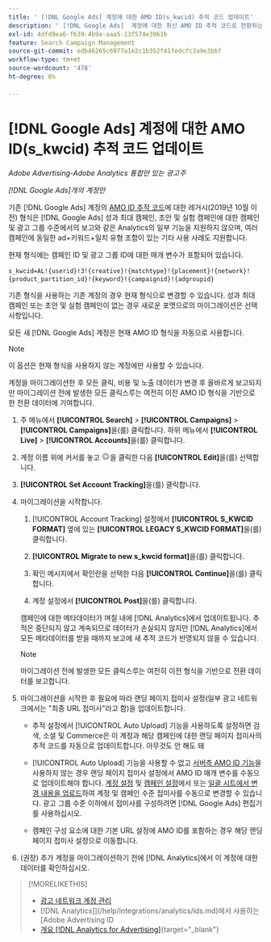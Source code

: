 ```yaml
---
title: ' [!DNL Google Ads] 계정에 대한 AMO ID(s_kwcid) 추적 코드 업데이트'
description: ' [!DNL Google Ads]  계정에 대한 최신 AMO ID 추적 코드로 전환하는 방법에 대해 알아봅니다.'
exl-id: 4dfd9ea6-f639-4b9a-aaa5-13f574e3961b
feature: Search Campaign Management
source-git-commit: edb46265c6977a1e2c1b352f41fedcfc3a9e3bbf
workflow-type: tm+mt
source-wordcount: '478'
ht-degree: 0%

---
```


# [!DNL Google Ads] 계정에 대한 AMO ID(s_kwcid) 추적 코드 업데이트

*Adobe Advertising-Adobe Analytics 통합만 있는 광고주*

*[!DNL Google Ads]개의 계정만*

기존 [!DNL Google Ads] 계정의 [AMO ID 추적 코드](/help/integrations/analytics/ids.md#amo-id-formats)에 대한 레거시(2019년 10월 이전) 형식은 [!DNL Google Ads] 성과 최대 캠페인, 초안 및 실험 캠페인에 대한 캠페인 및 광고 그룹 수준에서의 보고와 같은 Analytics의 일부 기능을 지원하지 않으며, 여러 캠페인에 동일한 ad+키워드+일치 유형 조합이 있는 기타 사용 사례도 지원합니다.

현재 형식에는 캠페인 ID 및 광고 그룹 ID에 대한 매개 변수가 포함되어 있습니다.

```
s_kwcid=AL!{userid}!3!{creative}!{matchtype}!{placement}!{network}!{product_partition_id}!{keyword}!{campaignid}!{adgroupid}
```

기존 형식을 사용하는 기존 계정의 경우 현재 형식으로 변경할 수 있습니다. 성과 최대 캠페인 또는 초안 및 실험 캠페인이 없는 경우 새로운 포맷으로의 마이그레이션은 선택 사항입니다.

모든 새 [!DNL Google Ads] 계정은 현재 AMO ID 형식을 자동으로 사용합니다.

>[!NOTE]
>
>이 옵션은 현재 형식을 사용하지 않는 계정에만 사용할 수 있습니다.
>
>계정을 마이그레이션한 후 모든 클릭, 비용 및 노출 데이터가 변경 후 올바르게 보고되지만 마이그레이션 전에 발생한 모든 클릭스루는 여전히 이전 AMO ID 형식을 기반으로 한 전환 데이터에 기여합니다.

1. 주 메뉴에서 **[!UICONTROL Search]** \> **[!UICONTROL Campaigns]** \> **[!UICONTROL Campaigns]**&#x200B;을(를) 클릭합니다. 하위 메뉴에서 **[!UICONTROL Live]** \> **[!UICONTROL Accounts]**&#x200B;을(를) 클릭합니다.

1. 계정 이름 위에 커서를 놓고 ![화살표 드롭다운 아이콘](/help/search-social-commerce/assets/arrow-dropdown-menu.png)을 클릭한 다음 **[!UICONTROL Edit]**&#x200B;을(를) 선택합니다.

1. **[!UICONTROL Set Account Tracking]**&#x200B;을(를) 클릭합니다.

1. 마이그레이션을 시작합니다.

   1. [!UICONTROL Account Tracking] 설정에서 **[!UICONTROL S_KWCID FORMAT]** 옆에 있는 **[!UICONTROL LEGACY S_KWCID FORMAT]**&#x200B;을(를) 클릭합니다.

   1. **[!UICONTROL Migrate to new s_kwcid format]**&#x200B;을(를) 클릭합니다.

   1. 확인 메시지에서 확인란을 선택한 다음 **[!UICONTROL Continue]**&#x200B;을(를) 클릭합니다.

   1. 계정 설정에서 **[!UICONTROL Post]**&#x200B;을(를) 클릭합니다.

   캠페인에 대한 메타데이터가 며칠 내에 [!DNL Analytics]에서 업데이트됩니다. 추적은 중단되지 않고 계속되므로 데이터가 손실되지 않지만 [!DNL Analytics]에서 모든 메타데이터를 받을 때까지 보고에 새 추적 코드가 반영되지 않을 수 있습니다.

   >[!NOTE]
   >
   >마이그레이션 전에 발생한 모든 클릭스루는 여전히 이전 형식을 기반으로 전환 데이터를 보고합니다.

1. 마이그레이션을 시작한 후 필요에 따라 랜딩 페이지 접미사 설정(일부 광고 네트워크에서는 &quot;최종 URL 접미사&quot;라고 함)을 업데이트합니다.

   * 추적 설정에서 [!UICONTROL Auto Upload] 기능을 사용하도록 설정하면 검색, 소셜 및 Commerce은 이 계정과 해당 캠페인에 대한 랜딩 페이지 접미사의 추적 코드를 자동으로 업데이트합니다. 아무것도 안 해도 돼

   * [!UICONTROL Auto Upload] 기능을 사용할 수 없고 [서버측 AMO ID 기능](/help/integrations/analytics/ids.md#amo-id-formats)을 사용하지 않는 경우 랜딩 페이지 접미사 설정에서 AMO ID 매개 변수를 수동으로 업데이트해야 합니다. [계정 설정](/help/search-social-commerce/campaign-management/accounts/ad-network-account-manage.md) 및 [캠페인 설정](/help/search-social-commerce/campaign-management/campaigns/campaign-settings-google.md)에서 또는 [일괄 시트에서 변경 내용을 업로드](/help/search-social-commerce/campaign-management/bulksheets/bulksheet-upload.md)하여 계정 및 캠페인 수준 접미사를 수동으로 변경할 수 있습니다. 광고 그룹 수준 이하에서 접미사를 구성하려면 [!DNL Google Ads] 편집기를 사용하십시오.

   * 캠페인 구성 요소에 대한 기본 URL 설정에 AMO ID를 포함하는 경우 해당 랜딩 페이지 접미사 설정으로 이동합니다.

1. (권장) 추가 계정을 마이그레이션하기 전에 [!DNL Analytics]에서 이 계정에 대한 데이터를 확인하십시오.

>[!MORELIKETHIS]
>
>* [광고 네트워크 계정 관리](ad-network-account-manage.md)
>*  [!DNL Analytics]](/help/integrations/analytics/ids.md)에서 사용하는 [Adobe Advertising ID
>* [개요 [!DNL Analytics for Advertising]](https://experienceleague.adobe.com/docs/advertising/integrations/home.html){target="_blank"}
